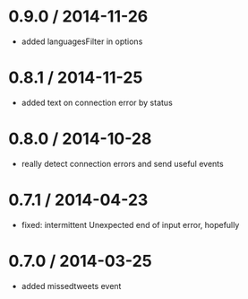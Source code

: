 0.9.0 / 2014-11-26
==================
* added languagesFilter in options

0.8.1 / 2014-11-25
==================
* added text on connection error by status

0.8.0 / 2014-10-28
==================
* really detect connection errors and send useful events

0.7.1 / 2014-04-23
==================
* fixed: intermittent Unexpected end of input error, hopefully

0.7.0 / 2014-03-25
==================
* added missedtweets event